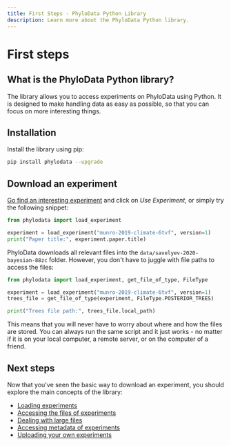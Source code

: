 ```yaml
---
title: First Steps - PhyloData Python Library
description: Learn more about the PhyloData Python library.
---
```


# First steps

## What is the PhyloData Python library?

The library allows you to access experiments on PhyloData using Python. It is designed to make handling data as easy as possible, so that you can focus on more interesting things.

## Installation

Install the library using pip:

```bash
pip install phylodata --upgrade
```

## Download an experiment

[Go find an interesting experiment](/) and click on _Use Experiment_, or simply try the following snippet:

```python
from phylodata import load_experiment

experiment = load_experiment("munro-2019-climate-6tvf", version=1)
print("Paper title:", experiment.paper.title)
```

PhyloData downloads all relevant files into the `data/savelyev-2020-bayesian-88zc` folder. However, you don't have to juggle with file paths to access the files:

```python
from phylodata import load_experiment, get_file_of_type, FileType

experiment = load_experiment("munro-2019-climate-6tvf", version=1)
trees_file = get_file_of_type(experiment, FileType.POSTERIOR_TREES)

print("Trees file path:", trees_file.local_path)
```

This means that you will never have to worry about where and how the files are stored. You can always run the same script and it just works - no matter if it is on your local computer, a remote server, or on the computer of a friend.

## Next steps

Now that you've seen the basic way to download an experiment, you should explore the main concepts of the library:

- [Loading experiments](/docs/python_downloading_experiments)
- [Accessing the files of experiments](/docs/python_files)
- [Dealing with large files](/docs/python_large_files)
- [Accessing metadata of experiments](/docs/python_metadata)
- [Uploading your own experiments](/docs/python_uploading_experiments)
